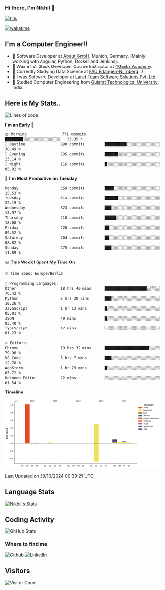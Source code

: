### Hi there, I'm Nikhil 👋

[![hits](https://hits.sh/github.com/silentsoft/hits.svg?color=2311cc)](https://hits.sh/github.com/silentsoft/hits/)

[![wakatime](https://wakatime.com/badge/user/369b6a3a-7953-4ff9-b7c7-be53d0a7ccc6.svg)](https://wakatime.com/@369b6a3a-7953-4ff9-b7c7-be53d0a7ccc6)

## I'm a  Computer Engineer!!

- 🌱 Software Developer at [Abaut GmbH](https://www.abaut.de/), Munich, Germany. (Mainly working with Angular, Python, Docker and Jenkins).
- 🌱 Was a Full Stack Developer Course Instructor at [4Geeks Academy](https://4geeks.com/).
- 🌱 Currently Studying Data Science at [FAU Erlangen-Nürnberg](https://www.fau.de/)...!
- 🌱 I was Software Developer at [Lanet Team Software Solutions Pvt. Ltd](https://lanetteam.com/).
- 🌱 Studied Computer Engineering from [Gujarat Technological University](https://www.gtu.ac.in/), India.

<h2>Here is My Stats..</h2>

<!--START_SECTION:waka-->
![Lines of code](https://img.shields.io/badge/From%20Hello%20World%20I%27ve%20Written-17.5%20million%20lines%20of%20code-blue)

**I'm an Early 🐤** 

```text
🌞 Morning                771 commits         ████████░░░░░░░░░░░░░░░░░   33.35 % 
🌆 Daytime                890 commits         ██████████░░░░░░░░░░░░░░░   38.49 % 
🌃 Evening                535 commits         ██████░░░░░░░░░░░░░░░░░░░   23.14 % 
🌙 Night                  116 commits         █░░░░░░░░░░░░░░░░░░░░░░░░   05.02 % 
```
📅 **I'm Most Productive on Tuesday** 

```text
Monday                   359 commits         ████░░░░░░░░░░░░░░░░░░░░░   15.53 % 
Tuesday                  513 commits         ██████░░░░░░░░░░░░░░░░░░░   22.19 % 
Wednesday                323 commits         ███░░░░░░░░░░░░░░░░░░░░░░   13.97 % 
Thursday                 418 commits         █████░░░░░░░░░░░░░░░░░░░░   18.08 % 
Friday                   220 commits         ██░░░░░░░░░░░░░░░░░░░░░░░   09.52 % 
Saturday                 204 commits         ██░░░░░░░░░░░░░░░░░░░░░░░   08.82 % 
Sunday                   275 commits         ███░░░░░░░░░░░░░░░░░░░░░░   11.89 % 
```


📊 **This Week I Spent My Time On** 

```text
🕑︎ Time Zone: Europe/Berlin

💬 Programming Languages: 
Other                    18 hrs 40 mins      ███████████████████░░░░░░   76.42 % 
Python                   2 hrs 30 mins       ███░░░░░░░░░░░░░░░░░░░░░░   10.26 % 
JavaScript               1 hr 13 mins        █░░░░░░░░░░░░░░░░░░░░░░░░   05.01 % 
JSON                     49 mins             █░░░░░░░░░░░░░░░░░░░░░░░░   03.40 % 
TypeScript               17 mins             ░░░░░░░░░░░░░░░░░░░░░░░░░   01.23 % 

🔥 Editors: 
Chrome                   19 hrs 32 mins      ████████████████████░░░░░   79.96 % 
VS Code                  3 hrs 7 mins        ███░░░░░░░░░░░░░░░░░░░░░░   12.78 % 
WebStorm                 1 hr 23 mins        █░░░░░░░░░░░░░░░░░░░░░░░░   05.72 % 
Unknown Editor           22 mins             ░░░░░░░░░░░░░░░░░░░░░░░░░   01.54 % 
```

**Timeline**

![Lines of Code chart](https://raw.githubusercontent.com/nikhilmaguwala/nikhilmaguwala/main/assets/bar_graph.png)


 Last Updated on 29/10/2024 00:39:25 UTC
<!--END_SECTION:waka-->

<h2>Language Stats</h2>

[![Nikhil's Stats](https://github-readme-stats.vercel.app/api/wakatime?username=nikhilmaguwala&layout=compact&title=Stats)](https://github.com/nikhilmaguwala)


<h2>Coding Activity</h2>

<p><img src="https://wakatime.com/share/@nikhilmaguwala/7dd532b8-3e5e-4c26-8c46-68cc27712a92.svg" alt="GitHub Stats"></p>

<h3>Where to find me</h3>
<p>
    <a href="https://github.com/nikhilmaguwala" target="_blank"><img alt="Github" src="https://img.shields.io/badge/GitHub-%2312100E.svg?&style=for-the-badge&logo=Github&logoColor=white" /></a>
    <a href="https://www.linkedin.com/in/nikhil-maguwala" target="_blank"><img alt="LinkedIn" src="https://img.shields.io/badge/linkedin-%230077B5.svg?&style=for-the-badge&logo=linkedin&logoColor=white" /></a> 
</p>


<h2>Visitors</h2>

![Visitor Count](https://profile-counter.glitch.me/nikhilmaguwala/count.svg)

[website]: https://nikhilmaguwala.github.io/
[instagram]: https://www.instagram.com/nikhil_maguwala/
[linkedin]: https://www.linkedin.com/in/nikhil-maguwala/

